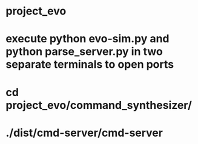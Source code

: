 # project_evo
# execute python evo-sim.py and python parse_server.py in two separate terminals to open ports
# cd project_evo/command_synthesizer/
# ./dist/cmd-server/cmd-server
